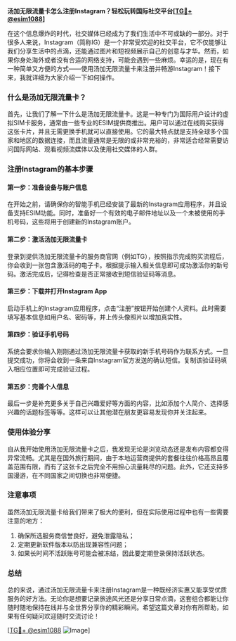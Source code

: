 **汤加无限流量卡怎么注册Instagram？轻松玩转国际社交平台[[TG💪+ @esim1088](https://t.me/s/esim1088)]**

在这个信息爆炸的时代，社交媒体已经成为了我们生活中不可或缺的一部分。对于很多人来说，Instagram（简称IG）是一个非常受欢迎的社交平台，它不仅能够让我们分享生活中的点滴，还能通过图片和短视频展示自己的创意与才华。然而，如果你身处海外或者没有合适的网络支持，可能会遇到一些麻烦。幸运的是，现在有一种简单又方便的方式——使用汤加无限流量卡来注册并畅游Instagram！接下来，我就详细为大家介绍一下如何操作。

### 什么是汤加无限流量卡？

首先，让我们了解一下什么是汤加无限流量卡。这是一种专门为国际用户设计的虚拟SIM卡服务，通常由一些专业的ESIM提供商推出。用户可以通过在线购买获得这张卡片，并且无需更换手机就可以直接使用。它的最大特点就是支持全球多个国家和地区的数据连接，而且流量通常是无限的或非常充裕的，非常适合经常需要访问国际网站、观看视频流媒体以及使用社交媒体的人群。

### 注册Instagram的基本步骤

#### 第一步：准备设备与账户信息
在开始之前，请确保你的智能手机已经安装了最新的Instagram应用程序，并且设备支持ESIM功能。同时，准备好一个有效的电子邮件地址以及一个未被使用的手机号码，这些将用于创建新的Instagram账户。

#### 第二步：激活汤加无限流量卡
登录到提供汤加无限流量卡的服务商官网（例如TG），按照指示完成购买流程后，你会收到一张包含激活码的电子卡。根据提示输入相关信息即可成功激活你的新号码。激活完成后，记得检查是否正常接收到短信验证码等消息。

#### 第三步：下载并打开Instagram App
启动手机上的Instagram应用程序，点击“注册”按钮开始创建个人资料。此时需要填写基本信息如用户名、密码等，并上传头像照片以增加真实性。

#### 第四步：验证手机号码
系统会要求你输入刚刚通过汤加无限流量卡获取的新手机号码作为联系方式。一旦提交成功，你将会收到一条来自Instagram官方发送的确认短信。复制该验证码填入相应位置即可完成验证过程。

#### 第五步：完善个人信息
最后一步是补充更多关于自己兴趣爱好等方面的内容，比如添加个人简介、选择感兴趣的话题标签等等。这样可以让其他潜在朋友更容易发现你并关注起来。

### 使用体验分享
自从我开始使用汤加无限流量卡之后，我发现无论是浏览动态还是发布内容都变得异常流畅。尤其是在国外旅行期间，由于本地运营商提供的套餐往往价格高昂且覆盖范围有限，而有了这张卡之后完全不用担心流量耗尽的问题。此外，它还支持多国漫游，在不同国家之间切换也非常便捷。

### 注意事项
虽然汤加无限流量卡给我们带来了极大的便利，但在实际使用过程中也有一些需要注意的地方：
1. 确保所选服务商信誉良好，避免泄露隐私；
2. 定期更新软件版本以防出现兼容性问题；
3. 如果长时间不活跃账号可能会被冻结，因此要定期登录保持活跃状态。

### 总结
总的来说，通过汤加无限流量卡来注册Instagram是一种既经济实惠又能享受优质服务的好方法。无论你是想要记录旅途风光还是分享日常点滴，这套组合都能让你随时随地保持在线并与全世界分享你的精彩瞬间。希望这篇文章对你有所帮助，如果有任何疑问欢迎随时交流讨论！

[[TG💪+ @esim1088](https://t.me/s/esim1088) ![Image](https://i.postimg.cc/4NQfJmqS/Snipaste-2025-05-13-00-14-12.png)]